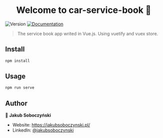 <h1 align="center">Welcome to car-service-book 👋</h1>
<p>
  <img alt="Version" src="https://img.shields.io/badge/version-0.1.0-blue.svg?cacheSeconds=2592000" />
  <a href="https://github.com/teziovsky/car-service-book#readme" target="_blank">
    <img alt="Documentation" src="https://img.shields.io/badge/documentation-yes-brightgreen.svg" />
  </a>
</p>

> The service book app writed in Vue.js. Using vuetify and vuex store.

## Install

```sh
npm install
```

## Usage

```sh
npm run serve
```

## Author

👤 **Jakub Soboczyński**

- Website: https://jakubsoboczynski.pl/
- LinkedIn: [@jakubsoboczynski](https://linkedin.com/in/jakubsoboczynski)
